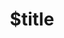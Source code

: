 ---
title: $title
second_title: GroupDocs.Editor for Node.js via Java API Reference
description: $description
type: docs
weight: $weight
url: /nodejs-java/$ref/
---